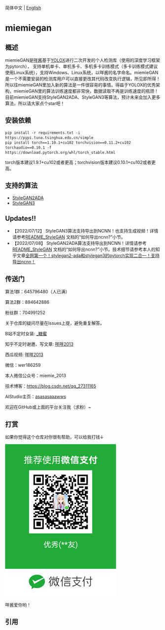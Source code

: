 简体中文 | [English](README_en.md)

# miemiegan

## 概述
miemieGAN是[咩酱](https://github.com/miemie2013)基于[YOLOX](https://github.com/Megvii-BaseDetection/YOLOX)进行二次开发的个人检测库（使用的深度学习框架为pytorch）， 支持单机单卡、单机多卡、多机多卡训练模式（多卡训练模式建议使用Linux系统），支持Windows、Linux系统，以咩酱的名字命名。miemieGAN是一个不需要安装的检测库用户可以直接更改其代码改变执行逻辑，所见即所得！所以往miemieGAN里加入新的算法是一件很容易的事情。得益于YOLOX的优秀架构，miemieGAN里的算法训练速度都非常快，数据读取不再是训练速度的瓶颈！目前miemieGAN支持StyleGAN2ADA、StyleGAN3等算法，预计未来会加入更多算法，所以请大家点个star吧！


## 安装依赖

```
pip install -r requirements.txt -i https://pypi.tuna.tsinghua.edu.cn/simple
pip install torch==1.10.1+cu102 torchvision==0.11.2+cu102 torchaudio==0.10.1 -f https://download.pytorch.org/whl/torch_stable.html
```
torch版本建议1.9.1+cu102或者更高；torchvision版本建议0.10.1+cu102或者更高。

## 支持的算法

- [StyleGAN2ADA](docs/README_StyleGAN.md)
- [StyleGAN3](docs/README_StyleGAN.md)

## Updates!!
* 【2022/07/12】 StyleGAN3算法支持导出到NCNN！也支持生成视频！详情请参考[README_StyleGAN](docs/README_StyleGAN.md) 文档的“如何导出ncnn?”小节。
* 【2022/07/08】 StyleGAN2ADA算法支持导出到NCNN！详情请参考[README_StyleGAN](docs/README_StyleGAN.md) 文档的“如何导出ncnn?”小节。技术细节请参考本人的知乎文章[全网第一个！stylegan2-ada和stylegan3的pytorch实现二合一！支持导出ncnn！](https://zhuanlan.zhihu.com/p/539140181)

## 传送门

算法1群：645796480（人已满） 

算法2群：894642886 

粉丝群：704991252

关于仓库的疑问尽量在Issues上提，避免重复解答。

B站不定时女装: [_糖蜜](https://space.bilibili.com/646843384)

知乎不定时谢邀、写文章: [咩咩2013](https://www.zhihu.com/people/mie-mie-2013)

西瓜视频: [咩咩2013](https://www.ixigua.com/home/2088721227199148/?list_entrance=search)

微信：wer186259

本人微信公众号：miemie_2013

技术博客：https://blog.csdn.net/qq_27311165

AIStudio主页：[asasasaaawws](https://aistudio.baidu.com/aistudio/personalcenter/thirdview/165135)

欢迎在GitHub或上面的平台关注我（求粉）~


## 打赏

如果你觉得这个仓库对你很有帮助，可以给我打钱↓

![Example 0](weixin/sk.png)

咩酱爱你哟！


## 引用

```
```
